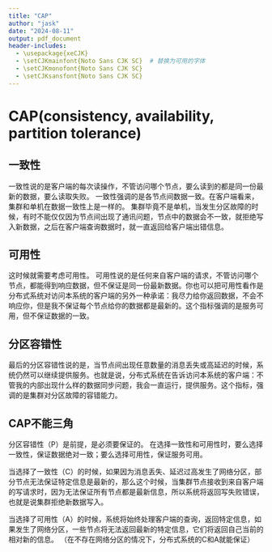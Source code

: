 ```yaml
---
title: "CAP"
author: "jask"
date: "2024-08-11"
output: pdf_document
header-includes:
  - \usepackage{xeCJK}
  - \setCJKmainfont{Noto Sans CJK SC}  # 替换为可用的字体
  - \setCJKmonofont{Noto Sans CJK SC}
  - \setCJKsansfont{Noto Sans CJK SC}
---
```


# CAP(consistency, availability, partition tolerance)

## 一致性
一致性说的是客户端的每次读操作，不管访问哪个节点，要么读到的都是同一份最新的数据，要么读取失败。 
一致性强调的是各节点间数据一致。在客户端看来，集群和单机在数据一致性上是一样的。
集群毕竟不是单机，当发生分区故障的时候，有时不能仅仅因为节点间出现了通讯问题，节点中的数据会不一致，就拒绝写入新数据，之后在客户端查询数据时，就一直返回给客户端出错信息。

## 可用性
这时候就需要考虑可用性。
可用性说的是任何来自客户端的请求，不管访问哪个节点，都能得到响应数据，但不保证是同一份最新数据。你也可以把可用性看作是分布式系统对访问本系统的客户端的另外一种承诺：我尽力给你返回数据，不会不响应你，但是我不保证每个节点给你的数据都是最新的。这个指标强调的是服务可用，但不保证数据的一致。

## 分区容错性
最后的分区容错性说的是，当节点间出现任意数量的消息丢失或高延迟的时候，系统仍然可以继续提供服务。也就是说，分布式系统在告诉访问本系统的客户端：不管我的内部出现什么样的数据同步问题，我会一直运行，提供服务。这个指标，强调的是集群对分区故障的容错能力。

## CAP不能三角
分区容错性（P）是前提，是必须要保证的。
在选择一致性和可用性时，要么选择一致性，保证数据绝对一致；要么选择可用性，保证服务可用。

当选择了一致性（C）的时候，如果因为消息丢失、延迟过高发生了网络分区，部分节点无法保证特定信息是最新的，那么这个时候，当集群节点接收到来自客户端的写请求时，因为无法保证所有节点都是最新信息，所以系统将返回写失败错误，也就是说集群拒绝新数据写入。

当选择了可用性（A）的时候，系统将始终处理客户端的查询，返回特定信息，如果发生了网络分区，一些节点将无法返回最新的特定信息，它们将返回自己当前的相对新的信息。
（在不存在网络分区的情况下，分布式系统的C和A就能保证）

